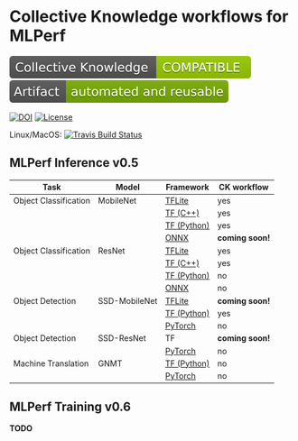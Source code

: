# Collective Knowledge workflows for MLPerf

[![compatibility](https://github.com/ctuning/ck-guide-images/blob/master/ck-compatible.svg)](https://github.com/ctuning/ck)
[![automation](https://github.com/ctuning/ck-guide-images/blob/master/ck-artifact-automated-and-reusable.svg)](http://cTuning.org/ae)

[![DOI](https://zenodo.org/badge/149591037.svg)](https://zenodo.org/badge/latestdoi/149591037)
[![License](https://img.shields.io/badge/License-BSD%203--Clause-blue.svg)](https://opensource.org/licenses/BSD-3-Clause)

Linux/MacOS: [![Travis Build Status](https://travis-ci.org/ctuning/ck-mlperf.svg?branch=master)](https://travis-ci.org/ctuning/ck-mlperf)

## MLPerf Inference v0.5

| Task | Model | Framework | CK workflow |
|-|-|-|-|
| Object Classification | MobileNet | [TFLite](https://github.com/mlperf/inference/tree/master/edge/object_classification/mobilenets/tflite) | yes |
|                       |           | [TF (C++)](https://github.com/mlperf/inference/tree/master/edge/object_classification/mobilenets/tf-cpp) | yes |
|                       |           | [TF (Python)](https://github.com/mlperf/inference/tree/master/edge/object_classification/mobilenets/tf-py) | yes |
|                       |           | [ONNX](https://github.com/mlperf/inference/tree/master/edge/object_classification/mobilenets) | **coming soon!** |
| Object Classification | ResNet | [TFLite](https://github.com/mlperf/inference/tree/master/edge/object_classification/mobilenets/tflite#install-the-resnet50-model) | yes |
|                       |        | [TF (C++)](https://github.com/mlperf/inference/tree/master/edge/object_classification/mobilenets/tf-cpp#install-the-resnet50-model) | yes |
|                       |        | [TF (Python)](https://github.com/mlperf/inference/blob/master/cloud/image_classification) | no |
|                       |        | [ONNX](https://github.com/mlperf/inference/blob/master/cloud/image_classification) | no |
| Object Detection | SSD-MobileNet | [TFLite](https://github.com/mlperf/inference/tree/master/edge/object_detection/ssd_mobilenet) | **coming soon!** |
|                  |               | [TF (Python)](https://github.com/mlperf/inference/tree/master/edge/object_detection/ssd_mobilenet/tf-py) | yes |
|                  |               | [PyTorch](https://github.com/mlperf/inference/tree/master/edge/object_detection/ssd_mobilenet/pytorch) | no |
| Object Detection | SSD-ResNet | TF | **coming soon!** |
|                  |            | [PyTorch](https://github.com/mlperf/inference/tree/master/cloud/single_stage_detector/pytorch) | no |
| Machine Translation | GNMT | [TF (Python)](https://github.com/mlperf/inference/blob/master/cloud/translation/gnmt/tensorflow) | no |
|                     |      | [PyTorch](https://github.com/mlperf/inference/blob/master/cloud/translation/gnmt/pytorch) | no |

## MLPerf Training v0.6
**TODO**
